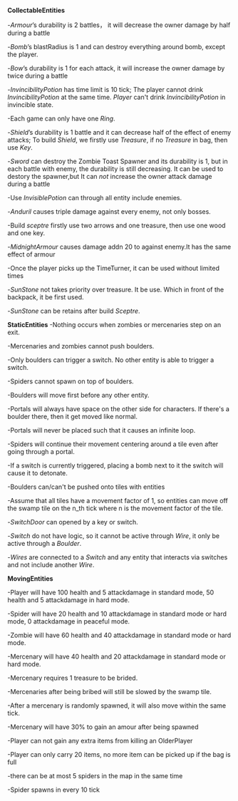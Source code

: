 **CollectableEntities**

-*Armour*’s durability is 2 battles， it will decrease the owner damage by half during a battle

-*Bomb*’s  blastRadius is 1 and can destroy everything around bomb, except the player.

-*Bow*’s durability is 1 for each attack, it will increase the owner damage by twice during a battle

-*InvincibilityPotion* has time limit is 10 tick; The player cannot drink *InvincibilityPotion* at the same time. *Player* can't drink *InvincibilityPotion* in invincible state.

-Each game can only have one *Ring*. 

-*Shield*’s durability is 1 battle and it can decrease half of the effect of enemy attacks; To build *Shield*, we firstly use *Treasure*, if no *Treasure* in bag, then use *Key*. 

-*Sword* can destroy the Zombie Toast Spawner and its durability is 1, but in each battle with enemy, the durability is still decreasing. 
It can be used to destory the spawner,but It can *not* increase the owner attack damage during a battle

-Use *InvisiblePotion* can through all entity include enemies.

-*Anduril* causes triple damage against every enemy, not only bosses.

-Build *sceptre* firstly use two arrows and one treasure, then use one wood and one key.

-*MidnightArmour* causes damage addn 20 to against enemy.It has the same effect of armour

-Once the player picks up the TimeTurner, it can be used without limited times


-*SunStone* not takes priority over treasure. It be use. Which in front of the backpack, it be first used.

-*SunStone* can be retains after build *Sceptre*.

**StaticEntities**
-Nothing occurs when zombies or mercenaries step on an exit.

-Mercenaries and zombies cannot push boulders.

-Only boulders can trigger a switch. No other entity is able to trigger a switch.

-Spiders cannot spawn on top of boulders.

-Boulders will move first before any other entity.

-Portals will always have space on the other side for characters. If there's a
boulder there, then it get moved like normal.

-Portals will never be placed such that it causes an infinite loop.

-Spiders will continue their movement centering around a tile even after going
through a portal.

-If a switch is currently triggered, placing a bomb next to it the switch
will cause it to detonate.

-Boulders can/can't be pushed onto tiles with entities

-Assume that all tiles have a movement factor of 1, so entities can move off 
the swamp tile on the n_th tick where n is the movement factor of the tile.

-*SwitchDoor* can opened by a key or switch.

-*Switch* do not have logic, so it cannot be active through *Wire*, it only be active through a *Boulder*.

-*Wires* are connected to a *Switch* and any entity that interacts via switches and not include another *Wire*.


**MovingEntities**

-Player will have 100 health and 5 attackdamage in standard mode, 50 health and 5 attackdamage in hard mode.
	
-Spider will have 20 health and 10 attackdamage in standard mode or hard mode, 0 attackdamage in peaceful mode.
		
-Zombie will have 60 health and 40 attackdamage in standard mode or hard mode.

-Mercenary will have 40 health and 20 attackdamage in standard mode or hard mode.	
	
-Mercenary requires 1 treasure to be brided.

-Mercenaries after being bribed will still be slowed by the swamp tile. 

-After a mercenary is randomly spawned, it will also move within the same tick.

-Mercenary will have 30% to gain an amour after being spawned

-Player can not gain any extra items from killing an OlderPlayer

-Player can only carry 20 items, no more item can be picked up if the bag is full

-there can be at most 5 spiders in the map in the same time

-Spider spawns in every 10 tick